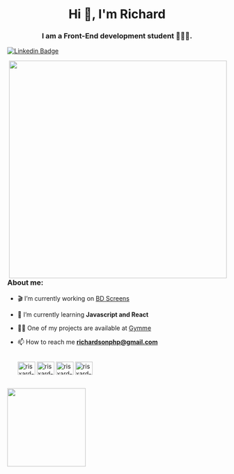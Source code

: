 <h1 align="center">Hi 👋, I'm Richard</h1>
<h3 align="center">I am a Front-End development student 👨🏾‍💻.</h3>

[![Linkedin Badge](https://img.shields.io/badge/-LinkedIn-blue?style=flat-square&logo=Linkedin&logoColor=white&link=https://www.linkedin.com/in/richardson-ssouza/)](https://www.linkedin.com/in/richardson-ssouza/)

<img  align="right" src="https://github.com/Risxard/Risxard/assets/88140056/52137125-e7e5-48ef-a4f7-ac7af2ade4f4.gif" width="500px" height="500px">

### About me:
- 🎬︎ I’m currently working on [BD Screens](https://github.com/Risxard/BD-Screens)
- 🌱 I’m currently learning **Javascript and React**
- 👨‍💻 One of my projects are available at [Gymme](https://github.com/Risxard/Gymme)
- 📫 How to reach me **richardsonphp@gmail.com**

  <div style="display: inline_block" align="left"><br>
  <img align="center" alt="risxard-react" height="30" width="40" src="https://cdn.jsdelivr.net/gh/devicons/devicon/icons/react/react-original-wordmark.svg">
   <img align="center" alt="risxard-javascritp" height="30" width="40" src="https://cdn.jsdelivr.net/gh/devicons/devicon/icons/javascript/javascript-plain.svg">
  <img align="center" alt="risxard-HTML" height="30" width="40" src="https://cdn.jsdelivr.net/gh/devicons/devicon/icons/html5/html5-plain-wordmark.svg">
  <img align="center" alt="risxard-CSS" height="30" width="40" src="https://cdn.jsdelivr.net/gh/devicons/devicon/icons/css3/css3-plain-wordmark.svg">
  </div>
 <br>
  <div align="center">
    <a href="https://github.com/risxard">
    <img align="left" height="180em" src="https://github-readme-stats.vercel.app/api?username=risxard&theme=dark"/>
  </div>

  


 
